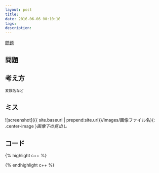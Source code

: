 ```yaml
---
layout: post
title: 
date: 2016-06-06 00:10:10
tags: 
description: 
---
```


[問題](url)

## 問題

## 考え方
`変数名など`

## ミス

![screenshot]({{ site.baseurl | prepend:site.url}}/images/画像ファイル名){: .center-image }*画像下の見出し*
## コード

{% highlight c++ %}

{% endhighlight c++ %}